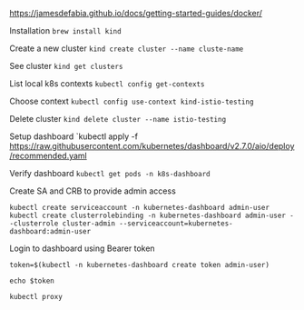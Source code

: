 

https://jamesdefabia.github.io/docs/getting-started-guides/docker/

Installation
`brew install kind`

Create a new cluster
`kind create cluster --name cluste-name`

See cluster
`kind get clusters`

List local k8s contexts
`kubectl config get-contexts`

Choose context
`kubectl config use-context kind-istio-testing`

Delete cluster
`kind delete cluster --name istio-testing`


Setup dashboard
`kubectl apply -f https://raw.githubusercontent.com/kubernetes/dashboard/v2.7.0/aio/deploy/recommended.yaml

Verify dashboard
`kubectl get pods -n k8s-dashboard`

Create SA and CRB to provide admin access
```
kubectl create serviceaccount -n kubernetes-dashboard admin-user
kubectl create clusterrolebinding -n kubernetes-dashboard admin-user --clusterrole cluster-admin --serviceaccount=kubernetes-dashboard:admin-user

```

Login to dashboard using Bearer token
```
token=$(kubectl -n kubernetes-dashboard create token admin-user)
```

`echo $token`

```
kubectl proxy
```
